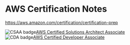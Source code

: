 # AWS Certification Notes

https://aws.amazon.com/certification/certification-prep


![CSAA badge](../media/csaa-badge.png)[AWS Certified Solutions Architect Associate](/architect-associate/architect-associate-notes.md)  
![CDA badge](../media/cda-badge.png)[AWS Certified Developer Associate](/developer-associate/dev-associate-notes.md)  
